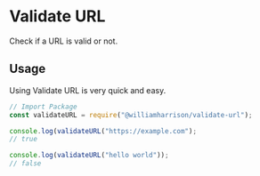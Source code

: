 # Validate URL
Check if a URL is valid or not.

## Usage
Using Validate URL is very quick and easy.

```js
// Import Package
const validateURL = require("@williamharrison/validate-url");

console.log(validateURL("https://example.com");
// true

console.log(validateURL("hello world"));
// false
```
